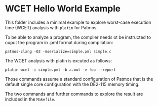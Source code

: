 
WCET Hello World Example
========================

This folder includes a minimal example to explore worst-case execution time
(WCET) analysis with `platin` for Patmos.

To be able to analyze a program, the compiler needs ot be instructed to
ouput the program in .pml format during compilation:

    patmos-clang -O2 -mserialize=simple.pml simple.c

The WCET analysis with platin is excuted as follows:

    platin wcet -i simple.pml -b a.out -e foo --report

Those commands assume a standard configuration of Patmos that is
the default single core configuration with the DE2-115 memory timing.

The two commands and further commands to explore the result are
included in the `Makefile`.
